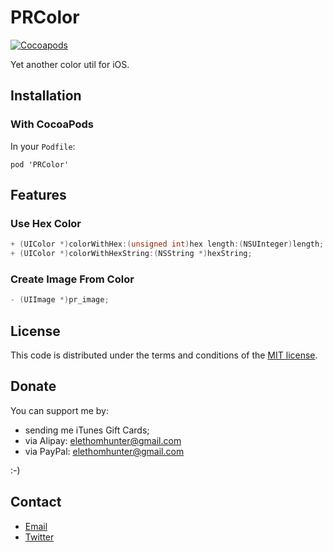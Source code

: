 # PRColor

[![Cocoapods](https://cocoapod-badges.herokuapp.com/v/PRColor/badge.png)](http://cocoapods.org/?q=PRColor)

Yet another color util for iOS.

## Installation

### With CocoaPods

In your `Podfile`:

```
pod 'PRColor'
```

## Features

### Use Hex Color

```objectivec
+ (UIColor *)colorWithHex:(unsigned int)hex length:(NSUInteger)length;
+ (UIColor *)colorWithHexString:(NSString *)hexString;
```

### Create Image From Color

```objectivec
- (UIImage *)pr_image;
```

## License

This code is distributed under the terms and conditions of the [MIT license](http://opensource.org/licenses/MIT).

## Donate

You can support me by:

* sending me iTunes Gift Cards;
* via Alipay: elethomhunter@gmail.com
* via PayPal: elethomhunter@gmail.com

:-)

## Contact

* [Email](mailto:elethomhunter@gmail.com)
* [Twitter](https://twitter.com/elethomhunter)


